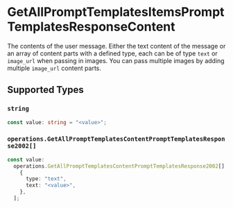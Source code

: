 # GetAllPromptTemplatesItemsPromptTemplatesResponseContent

The contents of the user message. Either the text content of the message or an array of content parts with a defined type, each can be of type `text` or `image_url` when passing in images. You can pass multiple images by adding multiple `image_url` content parts. 


## Supported Types

### `string`

```typescript
const value: string = "<value>";
```

### `operations.GetAllPromptTemplatesContentPromptTemplatesResponse2002[]`

```typescript
const value:
  operations.GetAllPromptTemplatesContentPromptTemplatesResponse2002[] = [
    {
      type: "text",
      text: "<value>",
    },
  ];
```

